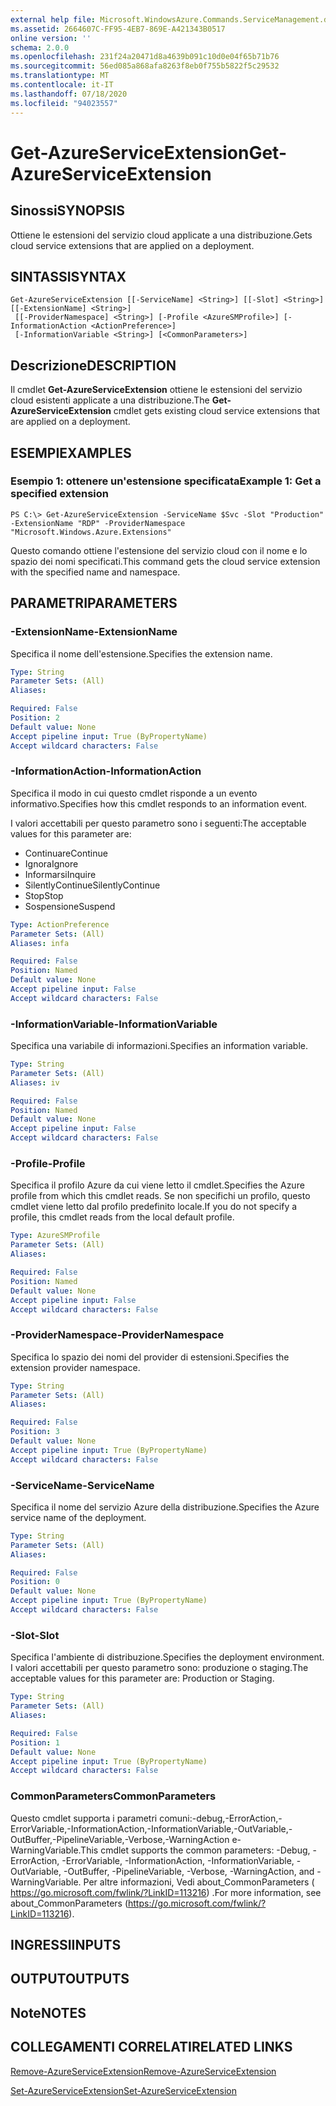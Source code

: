 ```yaml
---
external help file: Microsoft.WindowsAzure.Commands.ServiceManagement.dll-Help.xml
ms.assetid: 2664607C-FF95-4EB7-869E-A421343B0517
online version: ''
schema: 2.0.0
ms.openlocfilehash: 231f24a20471d8a4639b091c10d0e04f65b71b76
ms.sourcegitcommit: 56ed085a868afa8263f8eb0f755b5822f5c29532
ms.translationtype: MT
ms.contentlocale: it-IT
ms.lasthandoff: 07/18/2020
ms.locfileid: "94023557"
---
```

# <span data-ttu-id="f2ea8-101">Get-AzureServiceExtension</span><span class="sxs-lookup"><span data-stu-id="f2ea8-101">Get-AzureServiceExtension</span></span>

## <span data-ttu-id="f2ea8-102">Sinossi</span><span class="sxs-lookup"><span data-stu-id="f2ea8-102">SYNOPSIS</span></span>
<span data-ttu-id="f2ea8-103">Ottiene le estensioni del servizio cloud applicate a una distribuzione.</span><span class="sxs-lookup"><span data-stu-id="f2ea8-103">Gets cloud service extensions that are applied on a deployment.</span></span>

## <span data-ttu-id="f2ea8-104">SINTASSI</span><span class="sxs-lookup"><span data-stu-id="f2ea8-104">SYNTAX</span></span>

```
Get-AzureServiceExtension [[-ServiceName] <String>] [[-Slot] <String>] [[-ExtensionName] <String>]
 [[-ProviderNamespace] <String>] [-Profile <AzureSMProfile>] [-InformationAction <ActionPreference>]
 [-InformationVariable <String>] [<CommonParameters>]
```

## <span data-ttu-id="f2ea8-105">Descrizione</span><span class="sxs-lookup"><span data-stu-id="f2ea8-105">DESCRIPTION</span></span>
<span data-ttu-id="f2ea8-106">Il cmdlet **Get-AzureServiceExtension** ottiene le estensioni del servizio cloud esistenti applicate a una distribuzione.</span><span class="sxs-lookup"><span data-stu-id="f2ea8-106">The **Get-AzureServiceExtension** cmdlet gets existing cloud service extensions that are applied on a deployment.</span></span>

## <span data-ttu-id="f2ea8-107">ESEMPI</span><span class="sxs-lookup"><span data-stu-id="f2ea8-107">EXAMPLES</span></span>

### <span data-ttu-id="f2ea8-108">Esempio 1: ottenere un'estensione specificata</span><span class="sxs-lookup"><span data-stu-id="f2ea8-108">Example 1: Get a specified extension</span></span>
```
PS C:\> Get-AzureServiceExtension -ServiceName $Svc -Slot "Production" -ExtensionName "RDP" -ProviderNamespace "Microsoft.Windows.Azure.Extensions"
```

<span data-ttu-id="f2ea8-109">Questo comando ottiene l'estensione del servizio cloud con il nome e lo spazio dei nomi specificati.</span><span class="sxs-lookup"><span data-stu-id="f2ea8-109">This command gets the cloud service extension with the specified name and namespace.</span></span>

## <span data-ttu-id="f2ea8-110">PARAMETRI</span><span class="sxs-lookup"><span data-stu-id="f2ea8-110">PARAMETERS</span></span>

### <span data-ttu-id="f2ea8-111">-ExtensionName</span><span class="sxs-lookup"><span data-stu-id="f2ea8-111">-ExtensionName</span></span>
<span data-ttu-id="f2ea8-112">Specifica il nome dell'estensione.</span><span class="sxs-lookup"><span data-stu-id="f2ea8-112">Specifies the extension name.</span></span>

```yaml
Type: String
Parameter Sets: (All)
Aliases: 

Required: False
Position: 2
Default value: None
Accept pipeline input: True (ByPropertyName)
Accept wildcard characters: False
```

### <span data-ttu-id="f2ea8-113">-InformationAction</span><span class="sxs-lookup"><span data-stu-id="f2ea8-113">-InformationAction</span></span>
<span data-ttu-id="f2ea8-114">Specifica il modo in cui questo cmdlet risponde a un evento informativo.</span><span class="sxs-lookup"><span data-stu-id="f2ea8-114">Specifies how this cmdlet responds to an information event.</span></span>

<span data-ttu-id="f2ea8-115">I valori accettabili per questo parametro sono i seguenti:</span><span class="sxs-lookup"><span data-stu-id="f2ea8-115">The acceptable values for this parameter are:</span></span>

- <span data-ttu-id="f2ea8-116">Continuare</span><span class="sxs-lookup"><span data-stu-id="f2ea8-116">Continue</span></span>
- <span data-ttu-id="f2ea8-117">Ignora</span><span class="sxs-lookup"><span data-stu-id="f2ea8-117">Ignore</span></span>
- <span data-ttu-id="f2ea8-118">Informarsi</span><span class="sxs-lookup"><span data-stu-id="f2ea8-118">Inquire</span></span>
- <span data-ttu-id="f2ea8-119">SilentlyContinue</span><span class="sxs-lookup"><span data-stu-id="f2ea8-119">SilentlyContinue</span></span>
- <span data-ttu-id="f2ea8-120">Stop</span><span class="sxs-lookup"><span data-stu-id="f2ea8-120">Stop</span></span>
- <span data-ttu-id="f2ea8-121">Sospensione</span><span class="sxs-lookup"><span data-stu-id="f2ea8-121">Suspend</span></span>

```yaml
Type: ActionPreference
Parameter Sets: (All)
Aliases: infa

Required: False
Position: Named
Default value: None
Accept pipeline input: False
Accept wildcard characters: False
```

### <span data-ttu-id="f2ea8-122">-InformationVariable</span><span class="sxs-lookup"><span data-stu-id="f2ea8-122">-InformationVariable</span></span>
<span data-ttu-id="f2ea8-123">Specifica una variabile di informazioni.</span><span class="sxs-lookup"><span data-stu-id="f2ea8-123">Specifies an information variable.</span></span>

```yaml
Type: String
Parameter Sets: (All)
Aliases: iv

Required: False
Position: Named
Default value: None
Accept pipeline input: False
Accept wildcard characters: False
```

### <span data-ttu-id="f2ea8-124">-Profile</span><span class="sxs-lookup"><span data-stu-id="f2ea8-124">-Profile</span></span>
<span data-ttu-id="f2ea8-125">Specifica il profilo Azure da cui viene letto il cmdlet.</span><span class="sxs-lookup"><span data-stu-id="f2ea8-125">Specifies the Azure profile from which this cmdlet reads.</span></span>
<span data-ttu-id="f2ea8-126">Se non specifichi un profilo, questo cmdlet viene letto dal profilo predefinito locale.</span><span class="sxs-lookup"><span data-stu-id="f2ea8-126">If you do not specify a profile, this cmdlet reads from the local default profile.</span></span>

```yaml
Type: AzureSMProfile
Parameter Sets: (All)
Aliases: 

Required: False
Position: Named
Default value: None
Accept pipeline input: False
Accept wildcard characters: False
```

### <span data-ttu-id="f2ea8-127">-ProviderNamespace</span><span class="sxs-lookup"><span data-stu-id="f2ea8-127">-ProviderNamespace</span></span>
<span data-ttu-id="f2ea8-128">Specifica lo spazio dei nomi del provider di estensioni.</span><span class="sxs-lookup"><span data-stu-id="f2ea8-128">Specifies the extension provider namespace.</span></span>

```yaml
Type: String
Parameter Sets: (All)
Aliases: 

Required: False
Position: 3
Default value: None
Accept pipeline input: True (ByPropertyName)
Accept wildcard characters: False
```

### <span data-ttu-id="f2ea8-129">-ServiceName</span><span class="sxs-lookup"><span data-stu-id="f2ea8-129">-ServiceName</span></span>
<span data-ttu-id="f2ea8-130">Specifica il nome del servizio Azure della distribuzione.</span><span class="sxs-lookup"><span data-stu-id="f2ea8-130">Specifies the Azure service name of the deployment.</span></span>

```yaml
Type: String
Parameter Sets: (All)
Aliases: 

Required: False
Position: 0
Default value: None
Accept pipeline input: True (ByPropertyName)
Accept wildcard characters: False
```

### <span data-ttu-id="f2ea8-131">-Slot</span><span class="sxs-lookup"><span data-stu-id="f2ea8-131">-Slot</span></span>
<span data-ttu-id="f2ea8-132">Specifica l'ambiente di distribuzione.</span><span class="sxs-lookup"><span data-stu-id="f2ea8-132">Specifies the deployment environment.</span></span>
<span data-ttu-id="f2ea8-133">I valori accettabili per questo parametro sono: produzione o staging.</span><span class="sxs-lookup"><span data-stu-id="f2ea8-133">The acceptable values for this parameter are: Production or Staging.</span></span>

```yaml
Type: String
Parameter Sets: (All)
Aliases: 

Required: False
Position: 1
Default value: None
Accept pipeline input: True (ByPropertyName)
Accept wildcard characters: False
```

### <span data-ttu-id="f2ea8-134">CommonParameters</span><span class="sxs-lookup"><span data-stu-id="f2ea8-134">CommonParameters</span></span>
<span data-ttu-id="f2ea8-135">Questo cmdlet supporta i parametri comuni:-debug,-ErrorAction,-ErrorVariable,-InformationAction,-InformationVariable,-OutVariable,-OutBuffer,-PipelineVariable,-Verbose,-WarningAction e-WarningVariable.</span><span class="sxs-lookup"><span data-stu-id="f2ea8-135">This cmdlet supports the common parameters: -Debug, -ErrorAction, -ErrorVariable, -InformationAction, -InformationVariable, -OutVariable, -OutBuffer, -PipelineVariable, -Verbose, -WarningAction, and -WarningVariable.</span></span> <span data-ttu-id="f2ea8-136">Per altre informazioni, Vedi about_CommonParameters ( https://go.microsoft.com/fwlink/?LinkID=113216) .</span><span class="sxs-lookup"><span data-stu-id="f2ea8-136">For more information, see about_CommonParameters (https://go.microsoft.com/fwlink/?LinkID=113216).</span></span>

## <span data-ttu-id="f2ea8-137">INGRESSI</span><span class="sxs-lookup"><span data-stu-id="f2ea8-137">INPUTS</span></span>

## <span data-ttu-id="f2ea8-138">OUTPUT</span><span class="sxs-lookup"><span data-stu-id="f2ea8-138">OUTPUTS</span></span>

## <span data-ttu-id="f2ea8-139">Note</span><span class="sxs-lookup"><span data-stu-id="f2ea8-139">NOTES</span></span>

## <span data-ttu-id="f2ea8-140">COLLEGAMENTI CORRELATI</span><span class="sxs-lookup"><span data-stu-id="f2ea8-140">RELATED LINKS</span></span>

[<span data-ttu-id="f2ea8-141">Remove-AzureServiceExtension</span><span class="sxs-lookup"><span data-stu-id="f2ea8-141">Remove-AzureServiceExtension</span></span>](./Remove-AzureServiceExtension.md)

[<span data-ttu-id="f2ea8-142">Set-AzureServiceExtension</span><span class="sxs-lookup"><span data-stu-id="f2ea8-142">Set-AzureServiceExtension</span></span>](./Set-AzureServiceExtension.md)


